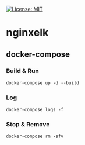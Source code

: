 [![License: MIT](https://img.shields.io/badge/License-MIT-yellow.svg)](https://opensource.org/licenses/MIT)

# nginxelk

## docker-compose
### Build & Run
```
docker-compose up -d --build
```
### Log
```
docker-compose logs -f
```
### Stop & Remove
```
docker-compose rm -sfv
```
